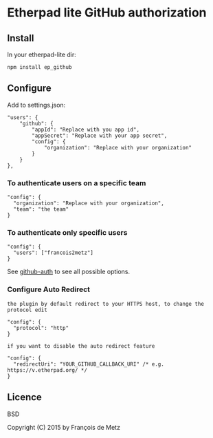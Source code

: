 # Etherpad lite GitHub authorization

## Install

In your etherpad-lite dir:

    npm install ep_github

## Configure

Add to settings.json:

    "users": {
        "github": {
            "appId": "Replace with you app id",
            "appSecret": "Replace with your app secret",
            "config": {
                "organization": "Replace with your organization"
            }
        }
    },

### To authenticate users on a specific team

    "config": {
      "organization": "Replace with your organization",
      "team": "the team"
    }

### To authenticate only specific users

    "config": {
      "users": ["francois2metz"]
    }

See [github-auth](https://github.com/e-conomic/github-auth) to see all possible options.

### Configure Auto Redirect

    the plugin by default redirect to your HTTPS host, to change the protocol edit

    "config": {
      "protocol": "http"
    }

    if you want to disable the auto redirect feature

    "config": {
      "redirectUri": "YOUR_GITHUB_CALLBACK_URI" /* e.g. https://v.etherpad.org/ */
    }

## Licence

BSD

Copyright (C) 2015 by François de Metz
